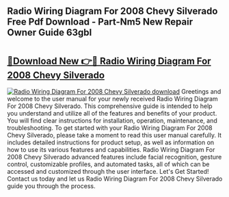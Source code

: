 ## Radio Wiring Diagram For 2008 Chevy Silverado Free Pdf Download - Part-Nm5 New Repair Owner Guide 63gbI

# <h2><a href="http://dfpp7x5.blite.top/?on=Radio+Wiring+Diagram+For+2008+Chevy+Silverado">🔗Download New 👉🔴 Radio Wiring Diagram For 2008 Chevy Silverado</a></h2>

[![Radio Wiring Diagram For 2008 Chevy Silverado download](https://i.imgur.com/lujVjoI.png)](http://dfpp7x5.blite.top/?on=Radio+Wiring+Diagram+For+2008+Chevy+Silverado)
Greetings and welcome to the user manual for your newly received Radio Wiring Diagram For 2008 Chevy Silverado. This comprehensive guide is intended to help you understand and utilize all of the features and benefits of your product. You will find clear instructions for installation, operation, maintenance, and troubleshooting. To get started with your Radio Wiring Diagram For 2008 Chevy Silverado, please take a moment to read this user manual carefully. It includes detailed instructions for product setup, as well as information on how to use its various features and capabilities. Radio Wiring Diagram For 2008 Chevy Silverado advanced features include facial recognition, gesture control, customizable profiles, and automated tasks, all of which can be accessed and customized through the user interface. Let's Get Started! Contact us today and let us Radio Wiring Diagram For 2008 Chevy Silverado guide you through the process.
